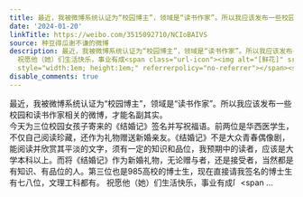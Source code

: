 ```yaml
---
title: 最近，我被微博系统认证为“校园博主”，领域是“读书作家”。所以我应该发布一些校园和读书作家相关的微博，才能名副其实。 今天为三位校园女孩子寄来的《结婚...
date: '2024-01-20'
linkTitle: https://weibo.com/3515092710/NCIoBAIVS
source: 种豆得瓜谢不谦的微博
description: 最近，我被微博系统认证为“校园博主”，领域是“读书作家”。所以我应该发布一些校园和读书作家相关的微博，才能名副其实。<br> 今天为三位校园女孩子寄来的《结婚记》签名并写祝福语。前两位是华西医学生，不仅自己阅读珍藏，还作为礼物赠送新婚亲友。《结婚记》不是大众青春偶像剧，能阅读并欣赏其平淡的文字，须有一定的知识和品位，我预期中的读者，应该是大学本科以上。而将《结婚记》作为新婚礼物，无论赠与者，还是接受者，当然都是有知识、有品位的人。第三位也是985高校的博士生，现在直接请我签名的博士生有七八位，文理工科都有。
  祝愿他（她）们生活快乐，事业有成<span class="url-icon"><img alt="[鲜花]" src="https://h5.sinaimg.cn/m/emoticon/icon/others/w_xianhua-f902c37199.png"
  style="width:1em; height:1em;" referrerpolicy="no-referrer"></span><span ...
disable_comments: true
---
```

最近，我被微博系统认证为“校园博主”，领域是“读书作家”。所以我应该发布一些校园和读书作家相关的微博，才能名副其实。<br> 今天为三位校园女孩子寄来的《结婚记》签名并写祝福语。前两位是华西医学生，不仅自己阅读珍藏，还作为礼物赠送新婚亲友。《结婚记》不是大众青春偶像剧，能阅读并欣赏其平淡的文字，须有一定的知识和品位，我预期中的读者，应该是大学本科以上。而将《结婚记》作为新婚礼物，无论赠与者，还是接受者，当然都是有知识、有品位的人。第三位也是985高校的博士生，现在直接请我签名的博士生有七八位，文理工科都有。 祝愿他（她）们生活快乐，事业有成<span class="url-icon"><img alt="[鲜花]" src="https://h5.sinaimg.cn/m/emoticon/icon/others/w_xianhua-f902c37199.png" style="width:1em; height:1em;" referrerpolicy="no-referrer"></span><span ...